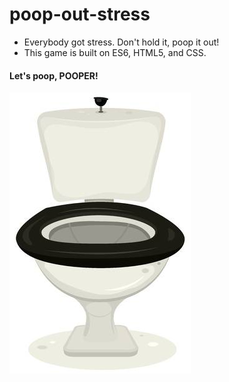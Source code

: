 # poop-out-stress
+ Everybody got stress. Don't hold it, poop it out!
+ This game is built on ES6, HTML5, and CSS. 
#### Let's poop, POOPER!
![poop](images/toilet1.jpg)
